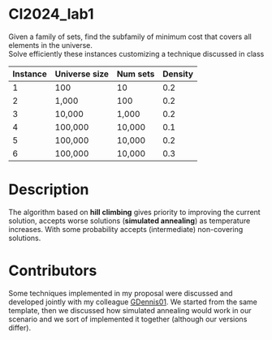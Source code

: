 # CI2024_lab1
Given a family of sets, find the subfamily of minimum cost that covers all elements in the universe.\
Solve efficiently these instances customizing a technique discussed in class

| Instance | Universe size | Num sets | Density |
|----------|---------------|----------|---------|
| 1        | 100           | 10       | 0.2     |
| 2        | 1,000         | 100      | 0.2     |
| 3        | 10,000        | 1,000    | 0.2     |
| 4        | 100,000       | 10,000   | 0.1     |
| 5        | 100,000       | 10,000   | 0.2     |
| 6        | 100,000       | 10,000   | 0.3     |

# Description 
The algorithm based on **hill climbing** gives priority to improving the current solution, accepts worse solutions (**simulated annealing**) as temperature increases. With some probability accepts (intermediate) non-covering solutions.

# Contributors
Some techniques implemented in my proposal were discussed and developed jointly with my colleague [GDennis01](https://github.com/GDennis01/).
We started from the same template, then we discussed how simulated annealing would work in our scenario and we sort of implemented it together (although our versions differ).
